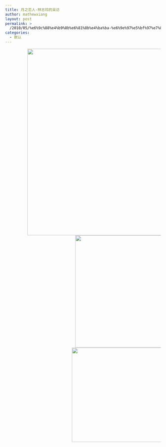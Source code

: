 ```yaml
---
title: 月之恋人-林志玲的采访
author: mathewxiang
layout: post
permalink: >
  /2010/05/%e6%9c%88%e4%b9%8b%e6%81%8b%e4%ba%ba-%e6%9e%97%e5%bf%97%e7%8e%b2%e7%9a%84%e9%87%87%e8%ae%bf/
categories:
  - 默认
---
```

<p style="margin-top:0cm;margin-right:0cm;margin-bottom:0cm;margin-left:54.0pt; margin-bottom:.0001pt">
  <span lang="EN-US" style="mso-no-proof:yes" xml:lang="EN-US"><img width="646" height="603" src="file:///C:/DOCUME~1/user3/LOCALS~1/Temp/msohtmlclip1/01/clip_image002.jpg" shapes="图片_x0020_1" /></span>
</p>

<p style="margin-top:0cm;margin-right:0cm;margin-bottom:0cm;margin-left:6.0cm; margin-bottom:.0001pt">
  <span lang="EN-US" style="mso-no-proof:yes" xml:lang="EN-US"><img width="455" height="363" src="file:///C:/DOCUME~1/user3/LOCALS~1/Temp/msohtmlclip1/01/clip_image004.jpg" shapes="图片_x0020_2" /></span>
</p>

<p style="margin-top:0cm;margin-right:0cm;margin-bottom:0cm;margin-left:162.0pt; margin-bottom:.0001pt">
  <span lang="EN-US" style="mso-no-proof:yes" xml:lang="EN-US"><img width="468" height="305" src="file:///C:/DOCUME~1/user3/LOCALS~1/Temp/msohtmlclip1/01/clip_image006.jpg" shapes="图片_x0020_3" /></span>
</p>